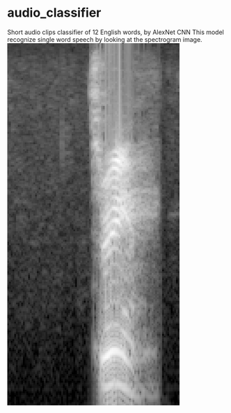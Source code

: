 # audio_classifier
Short audio clips classifier of 12 English words, by AlexNet CNN
This model recognize single word speech by looking at the spectrogram image.
![GitHub Logo](three.png)
